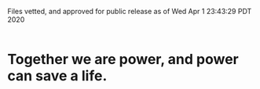 Files vetted, and approved for public release as of Wed Apr  1 23:43:29 PDT 2020<br><br><h1>Together we are power, and power can save a life.</h1>
